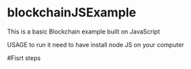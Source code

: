 # blockchainJSExample
This is a basic Blockchain example built on JavaScript

USAGE
to run it need to have install node JS on your computer

#Fisrt steps
